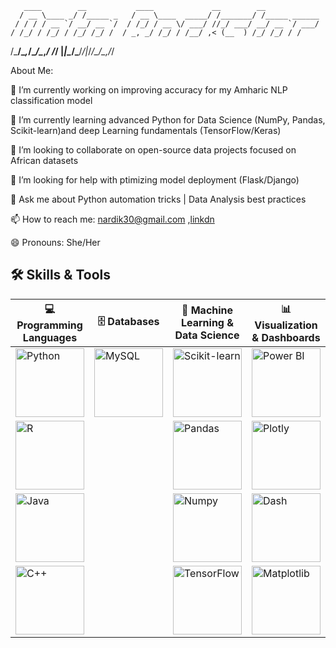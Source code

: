 
       ____        __           ____             __        __            
      / __ \____ _/ /_____ _   / __ \____  _____/ /_______/ /_____ ______
     / / / / __ `/ __/ __ `/  / /_/ / __ \/ ___/ //_/ ___/ __/ __ `/ ___/
    / /_/ / /_/ / /_/ /_/ /  / _, _/ /_/ / /__/ ,< (__  ) /_/ /_/ / /    
   /_____/\__,_/\__/\__,_/  /_/ |_|\____/\___/_/|_/____/\__/\__,_/_/     
                                                                         

  
                 

                                                                                                           

About Me:

 🔭 I’m currently working on improving accuracy for my Amharic NLP classification model  
 
 🌱 I’m currently learning advanced Python for Data Science (NumPy, Pandas, Scikit-learn)and deep Learning fundamentals (TensorFlow/Keras)
 
 👯 I’m looking to collaborate on open-source data projects focused on African datasets 
 
 🤔 I’m looking for help with ptimizing model deployment (Flask/Django) 
 
💬 Ask me about  Python automation tricks | Data Analysis best practices

📫 How to reach me: nardik30@gmail.com  ,[linkdn](https://www.linkedin.com/in/nardos-molla-84979636b/)

😄 Pronouns: She/Her 

## 🛠️ Skills & Tools

| 💻 Programming Languages | 🗄️ Databases | 🤖 Machine Learning & Data Science | 📊 Visualization & Dashboards | ⚙️ Tools & Others |
|--------------------------|--------------|-----------------------------------|-------------------------------|-------------------|
| <img src="https://img.shields.io/badge/Python-3776AB?style=for-the-badge&logo=python&logoColor=white" alt="Python" width="110"/> | <img src="https://img.shields.io/badge/MySQL-4479A1?style=for-the-badge&logo=mysql&logoColor=white" alt="MySQL" width="110"/> | <img src="https://img.shields.io/badge/Scikit--Learn-F7931E?style=for-the-badge&logo=scikit-learn&logoColor=white" alt="Scikit-learn" width="110"/> | <img src="https://img.shields.io/badge/PowerBI-F2C811?style=for-the-badge&logo=powerbi&logoColor=black" alt="Power BI" width="110"/> | <img src="https://img.shields.io/badge/Jupyter-F37626?style=for-the-badge&logo=jupyter&logoColor=white" alt="Jupyter" width="110"/> |
| <img src="https://img.shields.io/badge/R-276DC3?style=for-the-badge&logo=r&logoColor=white" alt="R" width="110"/> |              | <img src="https://img.shields.io/badge/Pandas-150458?style=for-the-badge&logo=pandas&logoColor=white" alt="Pandas" width="110"/> | <img src="https://img.shields.io/badge/Plotly-3F4F75?style=for-the-badge&logo=plotly&logoColor=white" alt="Plotly" width="110"/> | <img src="https://img.shields.io/badge/GitHub-181717?style=for-the-badge&logo=github&logoColor=white" alt="GitHub" width="110"/> |
| <img src="https://img.shields.io/badge/Java-007396?style=for-the-badge&logo=java&logoColor=white" alt="Java" width="110"/> |              | <img src="https://img.shields.io/badge/Numpy-013243?style=for-the-badge&logo=numpy&logoColor=white" alt="Numpy" width="110"/> | <img src="https://img.shields.io/badge/Dash-00A3E0?style=for-the-badge&logo=plotly&logoColor=white" alt="Dash" width="110"/> | <img src="https://img.shields.io/badge/VSCode-007ACC?style=for-the-badge&logo=visual%20studio%20code&logoColor=white" alt="VS Code" width="110"/> |
| <img src="https://img.shields.io/badge/C++-00599C?style=for-the-badge&logo=c%2B%2B&logoColor=white" alt="C++" width="110"/> |              | <img src="https://img.shields.io/badge/TensorFlow-FF6F00?style=for-the-badge&logo=tensorflow&logoColor=white" alt="TensorFlow" width="110"/> | <img src="https://img.shields.io/badge/Matplotlib-11557C?style=for-the-badge&logo=matplotlib&logoColor=white" alt="Matplotlib" width="110"/> |                   |

